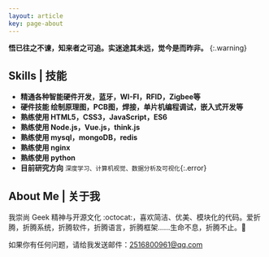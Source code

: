 ```yaml
---
layout: article
key: page-about
---
```


**悟已往之不谏，知来者之可追。实迷途其未远，觉今是而昨非。**
{:.warning}

## Skills | 技能

- **精通各种智能硬件开发，蓝牙，WI-FI，RFID，Zigbee等**
- **硬件技能 绘制原理图，PCB图，焊接，单片机编程调试，嵌入式开发等**
- **熟练使用 HTML5，CSS3，JavaScript，ES6**
- **熟练使用 Node.js，Vue.js，think.js**
- **熟练使用 mysql，mongoDB，redis**
- **熟练使用 nginx**
- **熟练使用 python**
- **目前研究方向** `深度学习、计算机视觉、数据分析及可视化`{:.error}

<!--more-->

## About Me | 关于我

我崇尚 Geek 精神与开源文化 :octocat:，喜欢简洁、优美、模块化的代码。爱折腾，折腾系统，折腾软件，折腾语言，折腾框架……生命不息，折腾不止。:muscle:

<!-- 平时喜欢看看书 :books:，玩玩游戏。没事跑跑步 :runner:，看看电影 :movie_camera: ，聚个餐 :rice: :notes:。一个很普通的开发者。:see_no_evil:

感谢计算机给我们提供了一个完美的试验场，这里没有太多的约束，就像*我的世界*一样，是一片自由的乌托邦之地。在这里，我们可以让想象力 :thought_balloon: 自由驰骋 :rocket:，让计算机完成我们想做的事。 -->

如果你有任何问题，请给我发送邮件：[2516800961@qq.com](mailto:2516800961@qq.com)

